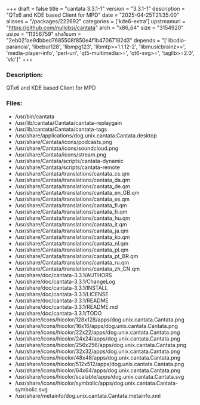 +++
draft = false
title = "cantata 3.3.1-1"
version = "3.3.1-1"
description = "QTx6 and KDE based Client for MPD"
date = "2025-04-25T21:35:00"
aliases = "/packages/222692"
categories = ['kde6-extra']
upstreamurl = "https://github.com/nullobsi/cantata"
arch = "x86_64"
size = "3154920"
usize = "11356759"
sha1sum = "2eb021ae9dbbed7685508f850e4f1b47067182d3"
depends = "['libcdio-paranoia', 'libebur128', 'libmpg123', 'libmtp>=1.1.12-2', 'libmusicbrainz>=', 'media-player-info', 'perl-uri', 'qt5-multimedia>=', 'qt6-svg>=', 'taglib>=2.0', 'vlc']"
+++
### Description: 
QTx6 and KDE based Client for MPD

### Files: 
* /usr/bin/cantata
* /usr/lib/cantata/Cantata/cantata-replaygain
* /usr/lib/cantata/Cantata/cantata-tags
* /usr/share/applications/dog.unix.cantata.Cantata.desktop
* /usr/share/Cantata/icons/podcasts.png
* /usr/share/Cantata/icons/soundcloud.png
* /usr/share/Cantata/icons/stream.png
* /usr/share/Cantata/scripts/cantata-dynamic
* /usr/share/Cantata/scripts/cantata-remote
* /usr/share/Cantata/translations/cantata_cs.qm
* /usr/share/Cantata/translations/cantata_da.qm
* /usr/share/Cantata/translations/cantata_de.qm
* /usr/share/Cantata/translations/cantata_en_GB.qm
* /usr/share/Cantata/translations/cantata_es.qm
* /usr/share/Cantata/translations/cantata_fi.qm
* /usr/share/Cantata/translations/cantata_fr.qm
* /usr/share/Cantata/translations/cantata_hu.qm
* /usr/share/Cantata/translations/cantata_it.qm
* /usr/share/Cantata/translations/cantata_ja.qm
* /usr/share/Cantata/translations/cantata_ko.qm
* /usr/share/Cantata/translations/cantata_nl.qm
* /usr/share/Cantata/translations/cantata_pl.qm
* /usr/share/Cantata/translations/cantata_pt_BR.qm
* /usr/share/Cantata/translations/cantata_ru.qm
* /usr/share/Cantata/translations/cantata_zh_CN.qm
* /usr/share/doc/cantata-3.3.1/AUTHORS
* /usr/share/doc/cantata-3.3.1/ChangeLog
* /usr/share/doc/cantata-3.3.1/INSTALL
* /usr/share/doc/cantata-3.3.1/LICENSE
* /usr/share/doc/cantata-3.3.1/README
* /usr/share/doc/cantata-3.3.1/README.md
* /usr/share/doc/cantata-3.3.1/TODO
* /usr/share/icons/hicolor/128x128/apps/dog.unix.cantata.Cantata.png
* /usr/share/icons/hicolor/16x16/apps/dog.unix.cantata.Cantata.png
* /usr/share/icons/hicolor/22x22/apps/dog.unix.cantata.Cantata.png
* /usr/share/icons/hicolor/24x24/apps/dog.unix.cantata.Cantata.png
* /usr/share/icons/hicolor/256x256/apps/dog.unix.cantata.Cantata.png
* /usr/share/icons/hicolor/32x32/apps/dog.unix.cantata.Cantata.png
* /usr/share/icons/hicolor/48x48/apps/dog.unix.cantata.Cantata.png
* /usr/share/icons/hicolor/512x512/apps/dog.unix.cantata.Cantata.png
* /usr/share/icons/hicolor/64x64/apps/dog.unix.cantata.Cantata.png
* /usr/share/icons/hicolor/scalable/apps/dog.unix.cantata.Cantata.svg
* /usr/share/icons/hicolor/symbolic/apps/dog.unix.cantata.Cantata-symbolic.svg
* /usr/share/metainfo/dog.unix.cantata.Cantata.metainfo.xml
